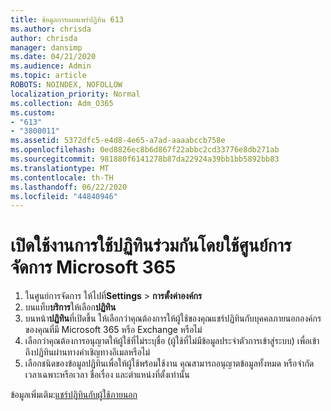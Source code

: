 ```yaml
---
title: ข้อมูลการเผยแพร่ปฏิทิน 613
ms.author: chrisda
author: chrisda
manager: dansimp
ms.date: 04/21/2020
ms.audience: Admin
ms.topic: article
ROBOTS: NOINDEX, NOFOLLOW
localization_priority: Normal
ms.collection: Adm_O365
ms.custom:
- "613"
- "3800011"
ms.assetid: 5372dfc5-e4d8-4e65-a7ad-aaaabccb758e
ms.openlocfilehash: 0ed8826ec8b6d867f22abbc2cd33776e8db271ab
ms.sourcegitcommit: 981880f6141278b87da22924a39bb1bb5892bb83
ms.translationtype: MT
ms.contentlocale: th-TH
ms.lasthandoff: 06/22/2020
ms.locfileid: "44840946"
---
```

# <a name="enable-calendar-sharing-using-the-microsoft-365-admin-center"></a>เปิดใช้งานการใช้ปฏิทินร่วมกันโดยใช้ศูนย์การจัดการ Microsoft 365

1. ในศูนย์การจัดการ ให้ไปที่**Settings**   >   **การตั้งค่าองค์กร**
2. บนแท็บ**บริการ**ให้เลือก**ปฏิทิน**
3. บนหน้า**ปฏิทิน**ที่เปิดขึ้น ให้เลือกว่าคุณต้องการให้ผู้ใช้ของคุณแชร์ปฏิทินกับบุคคลภายนอกองค์กรของคุณที่มี Microsoft 365 หรือ Exchange หรือไม่
4. เลือกว่าคุณต้องการอนุญาตให้ผู้ใช้ที่ไม่ระบุชื่อ (ผู้ใช้ที่ไม่มีข้อมูลประจําตัวการเข้าสู่ระบบ) เพื่อเข้าถึงปฏิทินผ่านทางคําเชิญทางอีเมลหรือไม่
5. เลือกชนิดของข้อมูลปฏิทินเพื่อให้ผู้ใช้พร้อมใช้งาน คุณสามารถอนุญาตข้อมูลทั้งหมด หรือจํากัดเวลาเฉพาะหรือเวลา ชื่อเรื่อง และตําแหน่งที่ตั้งเท่านั้น

ข้อมูลเพิ่มเติม:[แชร์ปฏิทินกับผู้ใช้ภายนอก](https://docs.microsoft.com/microsoft-365/admin/manage/share-calendars-with-external-users)
